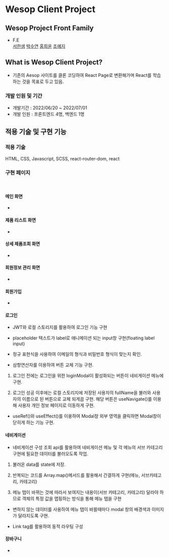 # Wesop Client Project

## Wesop Project Front Family

- F.E<br>
  [서한샘](https://github.com/kor-sams-dev)
  [박수연](https://github.com/dduddu92)
  [홍희윤](https://github.com/namu2267/)
  [조예지](https://github.com/Dumibell)
  <br>

## What is Wesop Client Project?

- 기존의 Aesop 사이트를 클론 코딩하여 React Page로 변환해가며 React를 학습하는 것을 목표로 두고 있음.

### 개발 인원 및 기간

- 개발기간 : 2022/06/20 ~ 2022/07/01
- 개발 인원 : 프론트엔드 4명, 백엔드 1명

## 적용 기술 및 구현 기능

### 적용 기술

HTML, CSS, Javascript, SCSS, react-router-dom, react
<br />

### 구현 페이지

<br />

#### 메인 화면

-

#### 제품 리스트 화면

-

#### 상세 제품조회 화면

-

#### 회원정보 관리 화면

-

#### 회원가입

-

#### 로그인

- JWT와 로컬 스토리지를 활용하여 로그인 기능 구현

- placeholder 텍스트가 label로 애니메이션 되는 input창 구현(floating label input)

- 정규 표현식을 사용하여 이메일의 형식과 비밀번호 형식이 맞는지 확인.

- 삼항연산자를 이용하여 버튼 교체 기능 구현.

1. 로그인 전에는 로그인을 위한 loginModal이 활성화되는 버튼이 네비게이션 메뉴에 구현.

2. 로그인 성공 이후에는 로컬 스토리지에 저장된 사용자의 fullName을 불러와 사용자의 이름으로 된 버튼으로 교체 되게끔 구현. 해당 버튼은 useNavigate()를 이용해 사용자 개인 정보 페이지로 이동하게 구현.

- useRef()와 useEffect()를 이용하여 Modal창 외부 영역을 클릭하면 Modal창이 닫히게 하는 기능 구현.

#### 네비게이션

- 네비게이션 구성 조회 api를 활용하여 네비게이션 메뉴 및 각 메뉴의 서브 카테고리 구현에 필요한 데이터를 불러오도록 작업.

1. 불러온 data를 state에 저장.

2. 반복되는 코드를 Array.map()메서드를 활용해서 간결하게 구현(메뉴, 서브카테고리, 카테고리)

3. 메뉴 탭이 바뀌는 것에 따라서 보여지는 내용이(서브 카테고리, 카테고리) 달라야 하므로 객체의 특정 값을 맵핑하는 방식을 통해 메뉴 탭을 구현

- 변하지 않는 데이터를 사용하여 메뉴 탭이 바뀔때마다 modal 창의 배경색과 이미지가 달라지도록 구현.

- Link tag를 활용하여 동적 라우팅 구성

#### 장바구니

-
